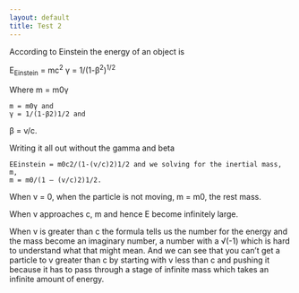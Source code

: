 ```yaml
---
layout: default
title: Test 2
---
```


According to Einstein the energy of an object is 

<span class="eq">E<sub>Einstein</sub> = mc<sup>2</sup></span>
<span class="eq">γ = 1/(1-β<sup>2</sup>)<sup>1/2</sup></span>

Where
m = m0γ

	m = m0γ and
	γ = 1/(1-β2)1/2 and 
	
β = v/c. 

Writing it all out without the gamma and beta

	EEinstein = m0c2/(1-(v/c)2)1/2 and we solving for the inertial mass, m, 
	m = m0/(1 – (v/c)2)1/2.

When v = 0, when the particle is not moving, m = m0, the rest mass.

When v approaches c, m and hence E become infinitely large.

When v is greater than c the formula tells us the number for the energy and the mass become an imaginary number, a number with a √(-1) which is hard to understand what that might mean. And we can see that you can’t get a particle to v greater than c by starting with v less than c and pushing it because it has to pass through a stage of infinite mass which takes an infinite amount of energy.
